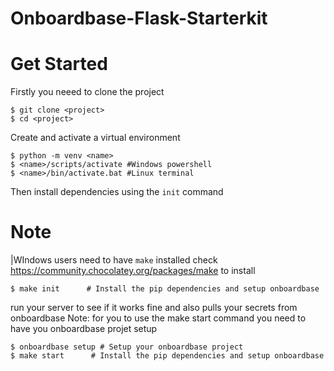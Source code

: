 # Onboardbase-Flask-Starterkit 
# Get Started
Firstly you neeed to clone the project 
```
$ git clone <project>
$ cd <project>
```
Create and activate a virtual environment 
```
$ python -m venv <name>
$ <name>/scripts/activate #Windows powershell
$ <name>/bin/activate.bat #Linux terminal
```
Then install dependencies using the `init` command 
# Note
|WIndows users need to have `make` installed check https://community.chocolatey.org/packages/make to install 
```
$ make init      # Install the pip dependencies and setup onboardbase
```
run your server to see if it works fine and also pulls your secrets from onboardbase 
Note: for you to use the make start command you need to have you onboardbase projet setup 

```
$ onboardbase setup # Setup your onboardbase project 
$ make start      # Install the pip dependencies and setup onboardbase
```


